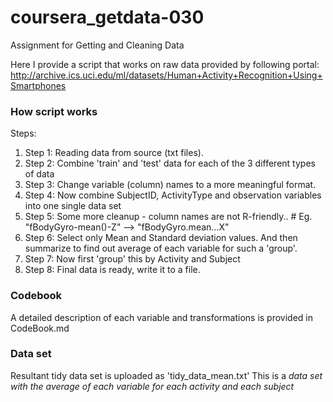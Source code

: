 # coursera_getdata-030
Assignment for Getting and Cleaning Data

Here I provide a script that works on raw data provided by following portal:  
http://archive.ics.uci.edu/ml/datasets/Human+Activity+Recognition+Using+Smartphones

### How script works
Steps:  
1. Step 1: Reading data from source (txt files).
2. Step 2: Combine 'train' and 'test' data for each of the 3 different types of data
3. Step 3: Change variable (column) names to a more meaningful format.
4. Step 4: Now combine SubjectID, ActivityType and observation variables into one single data set
5. Step 5: Some more cleanup - column names are not R-friendly.. # Eg. "fBodyGyro-mean()-Z" --> "fBodyGyro.mean...X"
6. Step 6: Select only Mean and Standard deviation values. And then summarize to find out average of each variable for such a 'group'.
7. Step 7: Now first 'group' this by Activity and Subject 
8. Step 8: Final data is ready, write it to a file.

### Codebook
A detailed description of each variable and transformations is provided in CodeBook.md

### Data set
Resultant tidy data set is uploaded as 'tidy_data_mean.txt'
This is a *data set with the average of each variable for each activity and each subject*
